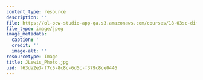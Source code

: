```yaml
---
content_type: resource
description: ''
file: https://ol-ocw-studio-app-qa.s3.amazonaws.com/courses/18-03sc-differential-equations-fall-2011/f63da2e3f7c58c8c6d5cf379c8ce0446_JLewis_Photo.jpg
file_type: image/jpeg
image_metadata:
  caption: ''
  credit: ''
  image-alt: ''
resourcetype: Image
title: JLewis_Photo.jpg
uid: f63da2e3-f7c5-8c8c-6d5c-f379c8ce0446
---
```

